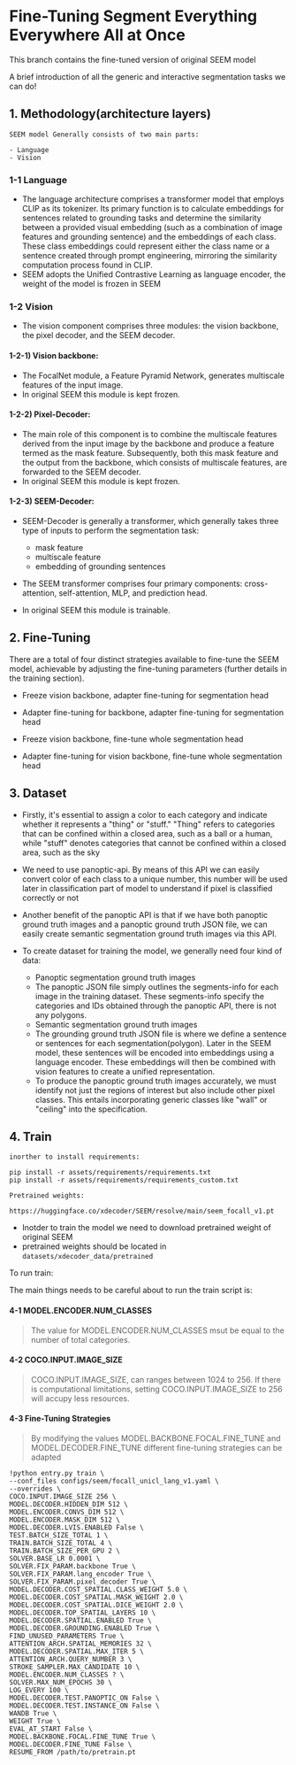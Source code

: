 # Fine-Tuning Segment Everything Everywhere All at Once

This branch contains the fine-tuned version of original SEEM model

A brief introduction of all the generic and interactive segmentation tasks we can do!

## 1. Methodology(architecture layers) <br>
    SEEM model Generally consists of two main parts:

    - Language 
    - Vision

### 1-1 Language
    
- The language architecture comprises a transformer model that employs CLIP as its tokenizer. Its primary function is to calculate embeddings for sentences related to grounding tasks and determine the similarity between a provided visual embedding (such as a combination of image features and grounding sentence) and the embeddings of each class. These class embeddings could represent either the class name or a sentence created through prompt engineering, mirroring the similarity computation process found in CLIP.<br>
- SEEM adopts the Unified Contrastive Learning as language encoder, the weight of the model is frozen in SEEM


### 1-2 Vision 

- The vision component comprises three modules: the vision backbone, the pixel decoder, and the SEEM decoder.


#### 1-2-1) Vision backbone: 

- The FocalNet module, a Feature Pyramid Network, generates multiscale features of the input image. 
- In original SEEM this module is kept frozen. 

#### 1-2-2) Pixel-Decoder:

- The main role of this component is to combine the multiscale features derived from the input image by the backbone and produce a feature termed as the mask feature. Subsequently, both this mask feature and the output from the backbone, which consists of multiscale features, are forwarded to the SEEM decoder. 
- In original SEEM this module is kept frozen.

#### 1-2-3) SEEM-Decoder:

- SEEM-Decoder is generally a transformer, which generally takes three type of inputs to perform the segmentation task:<br>

  - mask feature
  - multiscale feature
  - embedding of grounding sentences
  
- The SEEM transformer comprises four primary components: cross-attention, self-attention, MLP, and prediction head.
- In original SEEM this module is trainable.

## 2. Fine-Tuning
 There are a total of four distinct strategies available to fine-tune the SEEM model, achievable by adjusting the fine-tuning parameters (further details in the training section).
-  Freeze vision backbone, adapter fine-tuning for segmentation head

- Adapter fine-tuning for backbone, adapter fine-tuning for segmentation head 

- Freeze vision backbone, fine-tune whole segmentation head

- Adapter fine-tuning for vision backbone, fine-tune whole segmentation head

## 3. Dataset
    
- Firstly, it's essential to assign a color to each category and indicate whether it represents a "thing" or "stuff." "Thing" refers to categories that can be confined within a closed area, such as a ball or a human, while "stuff" denotes categories that cannot be confined within a closed area, such as the sky
- We need to use panoptic-api. By means of this API we can easily convert color of each class to a unique number, this number will be used later in classification part of model to understand if pixel is classified correctly or not
- Another benefit of the panoptic API is that if we have both panoptic ground truth images and a panoptic ground truth JSON file, we can easily create semantic segmentation ground truth images via this API.

- To create dataset for training the model, we generally need four kind of data:
  
  - Panoptic segmentation ground truth images
  - The panoptic JSON file simply outlines the segments-info for each image in the training dataset. These segments-info specify the categories and IDs obtained through the panoptic API, there is not any polygons.
  - Semantic segmentation ground truth images
  - The grounding ground truth JSON file is where we define a sentence or sentences for each segmentation(polygon). Later in the SEEM model, these sentences will be encoded into embeddings using a language encoder. These embeddings will then be combined with vision features to create a unified representation.
  - To produce the panoptic ground truth images accurately, we must identify not just the regions of interest but also include other pixel classes. This entails incorporating generic classes like "wall" or "ceiling" into the specification.

## 4. Train

    inorther to install requirements:

    pip install -r assets/requirements/requirements.txt
    pip install -r assets/requirements/requirements_custom.txt

    Pretrained weights:

    https://huggingface.co/xdecoder/SEEM/resolve/main/seem_focall_v1.pt

- Inotder to train the model we need to download pretrained weight of original SEEM
- pretrained weights should be located in `datasets/xdecoder_data/pretrained`

To run train:

The main things needs to be careful about to run the train script is: 
#### 4-1 MODEL.ENCODER.NUM_CLASSES

>The value for MODEL.ENCODER.NUM_CLASSES msut be equal to the number of total categories.  

#### 4-2 COCO.INPUT.IMAGE_SIZE
>COCO.INPUT.IMAGE_SIZE, can ranges between 1024 to 256. If there is computational limitations, setting COCO.INPUT.IMAGE_SIZE to 256 will accupy less resources.  

#### 4-3 Fine-Tuning Strategies
> By modifying the values MODEL.BACKBONE.FOCAL.FINE_TUNE  and MODEL.DECODER.FINE_TUNE different fine-tuning strategies can be adapted
    
    !python entry.py train \
    --conf_files configs/seem/focall_unicl_lang_v1.yaml \
    --overrides \
    COCO.INPUT.IMAGE_SIZE 256 \
    MODEL.DECODER.HIDDEN_DIM 512 \
    MODEL.ENCODER.CONVS_DIM 512 \
    MODEL.ENCODER.MASK_DIM 512 \
    MODEL.DECODER.LVIS.ENABLED False \
    TEST.BATCH_SIZE_TOTAL 1 \
    TRAIN.BATCH_SIZE_TOTAL 4 \
    TRAIN.BATCH_SIZE_PER_GPU 2 \
    SOLVER.BASE_LR 0.0001 \
    SOLVER.FIX_PARAM.backbone True \
    SOLVER.FIX_PARAM.lang_encoder True \
    SOLVER.FIX_PARAM.pixel_decoder True \
    MODEL.DECODER.COST_SPATIAL.CLASS_WEIGHT 5.0 \
    MODEL.DECODER.COST_SPATIAL.MASK_WEIGHT 2.0 \
    MODEL.DECODER.COST_SPATIAL.DICE_WEIGHT 2.0 \
    MODEL.DECODER.TOP_SPATIAL_LAYERS 10 \
    MODEL.DECODER.SPATIAL.ENABLED True \
    MODEL.DECODER.GROUNDING.ENABLED True \
    FIND_UNUSED_PARAMETERS True \
    ATTENTION_ARCH.SPATIAL_MEMORIES 32 \
    MODEL.DECODER.SPATIAL.MAX_ITER 5 \
    ATTENTION_ARCH.QUERY_NUMBER 3 \
    STROKE_SAMPLER.MAX_CANDIDATE 10 \
    MODEL.ENCODER.NUM_CLASSES ? \
    SOLVER.MAX_NUM_EPOCHS 30 \
    LOG_EVERY 100 \
    MODEL.DECODER.TEST.PANOPTIC_ON False \
    MODEL.DECODER.TEST.INSTANCE_ON False \
    WANDB True \
    WEIGHT True \
    EVAL_AT_START False \
    MODEL.BACKBONE.FOCAL.FINE_TUNE True \
    MODEL.DECODER.FINE_TUNE False \
    RESUME_FROM /path/to/pretrain.pt
